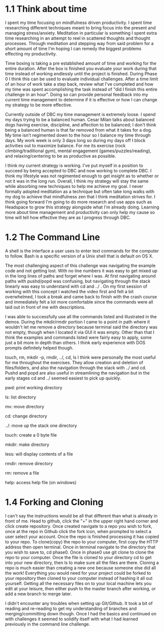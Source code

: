 # 1.1 Think about time
I spent my time focusing on mindfulness driven productivity.  I spent time researching different techniques meant to bring focus into the present and managing stress/anxiety.  Meditation in particular is something I spent extra time researching in an attempt to reel in scattered thoughts and thought processes.  Through meditation and stepping way from said problem for a short amount of time I'm hoping I can remedy the biggest problems effecting my productivity.



Time boxing is taking a pre established amount of time and working for the entire duration.  After the box is finished you evaluate your work during that time instead of working endlessly until the project is finished.  During Phase 0 I think this can be used to evaluate individual challenges.  After a time limit of an hour of work take a step back, review what I've completed and how my time was spent accomplishing the task instead of "did I finish this entire challenge in an hour".  Doing so can provide personal feedback into my current time management to determine if it is effective or how I can change my strategy to be more effective.



Currently outside of DBC my time management is extremely loose.  I spend my days trying to be a balanced human.  Cesar Milan talks about balanced dogs having exercise, discipline, and affection to be balanced; I don't think being a balanced human is that far removed from what it takes for a dog.  My time isn't regimented down to the hour so I balance my time through days.  My work week is only 3 days long so during my days off I block activities out to maximize balance.  For me its exercise (rock climbing/traditional gym), mental engagement (games/puzzles/reading), and relaxing/centering to be as productive as possible.



I think my current strategy is working.  I've put myself in a position to succeed by being accepted to DBC and now working to complete DBC.  I think my lifestyle was not regimented enough to get insight as to whether or not it was in the long run.  Overall, I think my strategy will stay the same while absorbing new techniques to help me achieve my goal.  I never formally adopted meditation as a technique but often take long walks with my dog to achieve that mindfulness zen that I think meditation strives for.  I think going forward I'm going to do more research and use apps such as Headspace to grow this strategy alongside what I'm already doing.  Learning more about time management and productivity can only help my cause so time will tell how effective they are as I progress through DBC.


# 1.2 The Command Line
A shell is the interface a user uses to enter text commands for the computer to follow.  Bash is a specific version of a Unix shell that is default on OS X.



The most challenging aspect of this challenge was navigating the example code and not getting lost.  With no line numbers it was easy to get mixed up in the long lines of paths and forget where I was.  At first navigating around paths with pushd/popd was confusing, but navigating through the stack linearly was easy to understand with cd and ../ .  On my first session of working with this concept I watched the video first and felt a bit overwhelmed, I took a break and came back to finish with the crash course and immediately felt a lot more comfortable since the commands were all laid out in front of me with descriptions.



I was able to successfully use all the commands listed and illustrated in the demos.  During the mkdir/rmdir portion I came to a point in path where it wouldn't let me remove a directory because terminal said the directory was not empty, though when I located it via GUI it was empty.  Other than that I think the examples and commands listed were fairly easy to apply, some just a bit more in depth than others.  I think early experience with DOS prompts definitely helped though.



touch, rm, mkdir -p, rmdir, ../, cd, ls I think were personally the most useful for me throughout the exercises. They allow creation and deletion of files/folders, and also the navigation through the stack with ../ and cd.  Pushd and popd are also useful in streamlining the navigation but in the early stages cd and ../ seemed easiest to pick up quickly.



pwd: print working directory

ls: list directory

mv: move directory

cd: change directory

../: move up the stack one directory

touch: create a 0 byte file

mkdir: make directory

less: will display contents of a file

rmdir: remove directory

rm: remove a file

help: access help file (on windows)


# 1.4 Forking and Cloning
I can't say the instructions would be all that different than what is already in front of me.  Head to github, click the "+" in the upper right hand corner and click create repository.  Once created navigate to a repo you wish to fork, once at the repo in Github click the fork icon, when prompted to select a user select your account.  Once the repo is finished processing it has copied to your repo.  To clone(copy) the repo to your computer, first copy the HTTP address then open terminal.  Once in terminal navigate to the directory that you wish to save to, cd phase0.  Once in phase0 use git clone <url here> to clone the repo to your computer.  Once the file is cloned to your directory cd <repo name> to get into your new directory, then ls to make sure all the files are there.  Cloning a repo is much easier than creating a new one because someone else did all the work!  Everything you would need for your project could be forked to your repository then cloned to your computer instead of hashing it all out yourself.  Getting all the necessary files on to your local machine lets you edit at your leisure, then either push to the master branch after working, or add a new branch to merge later.





I didn't encounter any troubles when setting up Git/Github.  It took a bit of reading and re-reading to get my understanding of branches and merging/committing down though.  Once I had the basics and continued on with challenges it seemed to solidify itself with what I had learned previously in the command line challenge.
